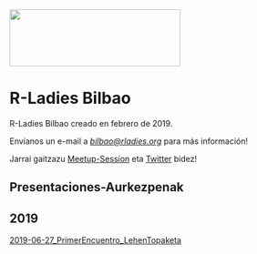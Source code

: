<img src="https://github.com/rladies/starter-kit/blob/master/logo/R-LadiesGlobal_RBG_online_LogoWithText_Horizontal.png" data-canonical-src="https://github.com/rladies/starter-kit/blob/master/logo/R-LadiesGlobal_RBG_online_LogoWithText_Horizontal.png" width="300" height="100" />
 
  # R-Ladies Bilbao
 
  R-Ladies Bilbao creado en febrero de 2019.
  
  Envíanos un e-mail a *bilbao@rladies.org* para más información!
  
  Jarrai gaitzazu [Meetup-Session](https://www.meetup.com/es-ES/rladies-bilbao/) eta [Twitter](https://twitter.com/RLadiesBIO) bidez!
  
  ## Presentaciones-Aurkezpenak
  
  ## 2019
   
   [2019-06-27_PrimerEncuentro_LehenTopaketa](https://github.com/RLadiesBIO/Presentaciones-Aurkezpenak/tree/master/2019-06-27_PrimerEncuentro_LehenTopaketa)

